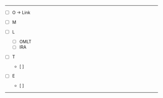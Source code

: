 
- - -

- [ ] O -> Link

- [ ] M

- [ ] L
	- [ ] OMLT
	- [ ] IRA

- [ ] T
	- [ ] 

- [ ] E
	- [ ] 
- - -